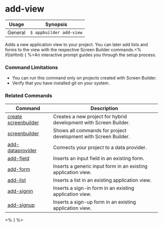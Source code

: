 add-view
==========

Usage | Synopsis
------|-------
General | `$ appbuilder add-view`

Adds a new application view to your project. You can later add lists and forms to the view with the respective Screen Builder commands.<% if(isHtml) { %>An interactive prompt guides you through the setup process.

### Command Limitations 

* You can run this command only on projects created with Screen Builder.
* Verify that you have installed git on your system.

### Related Commands

Command | Description
----------|----------
[create screenbuilder](../project/creation/create-screenbuilder.html) | Creates a new project for hybrid development with Screen Builder.
[screenbuilder](screenbuilder.html) | Shows all commands for project development with Screen Builder.
[add-dataprovider](add-dataprovider.html) | Connects your project to a data provider.
[add-field](add-field.html) | Inserts an input field in an existing form.
[add-form](add-form.html) | Inserts a generic input form in an existing application view.
[add-list](add-list.html) | Inserts a list in an existing application view.
[add-signin](add-signin.html) | Inserts a sign-in form in an existing application view.
[add-signup](add-signup.html) | Inserts a sign-up form in an existing application view.
<% } %>